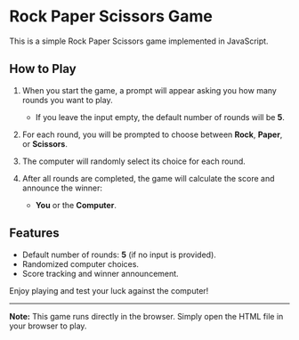 # Rock Paper Scissors Game

This is a simple Rock Paper Scissors game implemented in JavaScript.

## How to Play

1. When you start the game, a prompt will appear asking you how many rounds you want to play.  
    - If you leave the input empty, the default number of rounds will be **5**.

2. For each round, you will be prompted to choose between **Rock**, **Paper**, or **Scissors**.

3. The computer will randomly select its choice for each round.

4. After all rounds are completed, the game will calculate the score and announce the winner:  
    - **You** or the **Computer**.

## Features

- Default number of rounds: **5** (if no input is provided).
- Randomized computer choices.
- Score tracking and winner announcement.

Enjoy playing and test your luck against the computer!

---  
**Note:** This game runs directly in the browser. Simply open the HTML file in your browser to play.  
